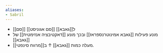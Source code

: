 ```yaml
---
aliases:
- Sabril
---
```

- [[סם]] [[סם אגוניסט]] ל[[גאבא]]
- מונע פעילות [[גאבא אמינוטרנספראז]] ובכך מונע [[דאקטיבציה אנזימטית]] של [[גאבא]]
- מעלה כמות [[גאבא]] ↑ ב[[מרווח סינפטי]].